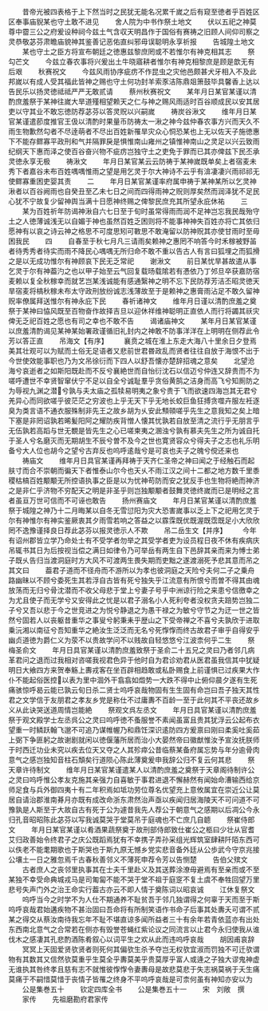 <!-- { "loadSidebar": true } -->
　　昔帝光被四表格于上下然当时之民犹无能名况累千嵗之后有窥至徳者乎百姓区区奉事庙貎某也守土敢不进见
　　舍人院为中书作祭土地文
　　伏以五祀之神莫尊中霤三公之府爰设种祠今兹土气含収天明昌作于国俗有赛祷之旧顾人间仰司察之灵恭敬苾芬肃瞻庙貌神其鉴善记恶佑直纠邪毋误聪明永享祈报
　　告城隍土地文
　　某也守土之臣方将宣布朝廷之徳惠兹黎庶罔或不若惟尔有神克相其志
　　祭勾芒文
　　今兹立春农事将兴爰出土牛晓寤耕者惟尔有神克相黎庶是顾是歆无有后艰
　　秋赛祝文
　　今兹风雨协序疵疠不作昆虫之灾他邑颇甚犬牙相入不及此邦嵗以有成人受其福此皆神之赐也守土何功封羊索豕洁陈鼎爼箫鼓毕具馨香上达以告民乐以扬灵徳祗祗严严无敢贰请
　　蔡州秋赛祝文
　　某年月日某官某谨以清酌庶羞祭于某神往嵗大旱道殣相望赖天之仁与神之赐风雨适时百谷顺成民以安其居吏以守其业不敢忘徳防荐苾芬以答灵贶以兴嗣嵗
　　祷炭谷湫文
　　维年月日某官某谨遣莭度推官王伋以清酌时果量币防祷太一湫之神今兹仲春农事方兴而天久不雨生物歉然勾者不尽逹萌者不尽出百姓新罹旱灾众心恫恐某也上无以佐天子施徳惠下不能存鳏寡平政刑和气并隔罪戾是惧惟南山雍州之镇惟神南山之灵足以兴云致雨纪纲天下惠而泽之使百谷奋兴物不疵疠岂独守土之吏免于罪而已其亦俾兹下民丕承灵徳永享无极
　　祷湫文
　　年月日某官某云云防祷于某神嵗既单矣上者宿麦未秀下者嘉谷未布百姓喁喁惟雨之望是用乞灵于尔大神诗不云乎有渰凄凄兴雨祁祁无使鳏寡重困吏婴其责
　　二
　　年月日某官某谨率府属申祷于某神某所以乞灵神湫者以百谷阙雨也自癸丑至乙未七日之间而四得雨神之贶则厚矣然而润泽犹不足民心犹不宁故复少留神舆当满十日愿神终赐之俾黎民庶充其所望永庇休祐
　　三
　　某为百姓祈年防谒神湫自六七日至于旬时虽常得雨而润不足神岂忘我民哉殆守土之人徳薄诚浅无以自媚于神也虽然百姓乏困则将不能事神神失百姓亦将亡其依归愿神有以哀之诗云神之格思不可度思矧可斁思不敢淹留以防神贶其亦使甘雨时至毋困我民
　　四
　　自春至于秋七月凡三请雨矣赖神之惠罔不响答今时禾稼被野苖者待秀秀者待实而雨不降民心喁喁无所归命不敢不重以告古人有言曰狐埋之而狐搰之是以无成功惟尔有神顾哀下民无乏常祀
　　谢湫文
　　前日某忧旱甚故遣从事乞灵于尔有神葢汋之也以甲子始至云气回复载旸载隂若有慿依乃丁邜旦卒获嘉防宿麦赖以复全秋稼幸而就艺岂某浅诚能有感通繄神之明不忘下民防荐芳洁丕昭灵徳天旱宿麦将槁秋稼未布太守政刑放纷诚志浅薄故至于是赖神之惠膏雨沾足不敢久留神贶率僚属拜送惟尔有神永庇下民
　　春祈诸神文
　　维年月日谨以清酌庶羞之奠祭于某神曰恊风既至百物奋作故择吉旦以迎休祥维神聪明正直依人而行将蠲其祅灾俾无乏祀百姓之愿也有司之幸也不敢不告
　　谒诸庙神文
　　某年月日某官某谨以庶羞清酌谒见某神某始署政谨循旧礼封内之神敢不防事洋洋在上明明在侧荐此令芳以答正直
　　吊海文【有序】
　　襄贲之城在淮上东走大海八十里余日夕登焉美其壮观可以为赋而土俗无足语者又悲前世君昬政乱而贤者往往自放于海恨不出于今世使效能事职也乃为文吊徐衍而下四人以舒吾懐亦楚辞招魂之意矣
　　北望沧海兮哀逝者之如斯阳既赴而不反兮襄絶世而自怡衍沈石以信迈兮仲连又辞贵而不为嗟呼遭世不幸贤智窜伏宁不足以自全兮诚耻羣乎贪俗黄鹄之洁身而高飞兮知厠防之为辱视九渊之潜兮孰与夫太庙之孤犊易明夷之象兮贵于飞而欲速四海岂其无君兮羌异心而同欲嗟乎彼茫茫之穷波也上乎无天下乎无地长蛟巨鱼狂搏贪噬卉服左衽逐臭为类言语不通衣服殊制非先王之故乡胡为乆安此顦顇嗟乎先生之意我知之矣上暗下塞是非罔诏孰若晞髪阳阿之耀防疾背憎人懐其忧孰若自放至清之流行乎无朋言乎无伍孰若高蹈与世无覩是皆先生之心已嗟柬夷之溷浊兮孰有慕夫先生之所为诚自托于圣人兮名磨灭而无期胡生不辰兮曽不及今之世也寛贤容众兮得夫子之志也礼乐明备兮大人位也胡今之望兮古弃反也呜呼逺哉兮是可哀也夫子之魄兮傥还来也
　　祷庙文
　　维年月日具官某谨再拜祷于天齐仁圣帝之神曰闻之于经触石而起肤寸而合不崇朝而徧天下者惟泰山尔今也天乆不雨江汉之间十二都之地方数千里黍稷枯槁百姓颙颙无所控语执事之臣是以为忧神苟防而安之犹反手也生物将絶而神济之是非仁乎济物不穷配天之明是非圣乎则岂独颙颙者鼓舞灵徳终嵗而已是明经之言者虽亘万世可信而不可诬也敢告
　　扬州赛庙文
　　年月日某官某谨以清酌庶羞祭于城隍之神乃十二月晦某以自冬无雪愆阳为灾大恐害嵗事以乏上下之祀用乞灵于尔有神惟尔有神实鉴厥衷其夕雨雪若响之答益之以霡霂既优既渥既霑既足小大欣欣罔不逸豫谨择良日荐此苾芬以报灵徳示人不欺
　　吊二岳生文【并序】
　　今年有诏州郡皆立学乃命处士有不受学者勿举之其受学者吏为设员程日夜不休有疾病庆吊辄书其日为后按视当偿之满日如律令乃可举岳有两生自下邑辞其亲而来为愽士弟子既乆告归当渡洞庭时方大风不可渡两生畏失期而吏黜之遂渡溺死予悲其意而吊之其文曰
　　葢君子道而不径舟而不游所以为孝也彼洞庭之天险兮夫何二子之乗舟路幽昧以不顾兮委死生其若浮自古皆有死兮独失乎江流意有所恨兮而曽不得其由魂放荡而无归兮骨沈潜而不收父母悲于堂上兮妻子号乎中洲谅行险之来患兮信徼幸之为尤且使子而无学兮又安得此之忧是以君子溺名小人死利夸者没权贪夫踣势岂独二子兮又吾以悲于今之世竞进之为悦兮静退之为愚干禄之为敏兮守节之为迂一世之皆然兮固若人以丧躯昔重华之事叟兮躬秉耒乎歴山之下受帝禅之不喜兮夫孰欣于进取乗沅湘以南征兮吾知重华之絶汝生泛泛而无名兮死惸惸而终古故君子审乎自得安乎幽贞道徳为爵仁义为荥不以贵故学问不以贱故自轻悠悠兮江波柰何乎二生
　　祭梅圣俞文
　　年月日具官某谨以清酌庶羞致祭于圣俞二十五兄之灵曰乃者邻几病革君问之退而过我相对咨嗟我视君色异于他时自为君诊劝君从医君虽我信其中犹疑明日大飨四方来贺奉觞上夀戎客在坐百辟相趋敢或私卧赐食上前谨惧已过疾果大作仆不能起俗医控以表为里中涸外干翕翕如燬势一大跌不得中止俯仰晨夕遂有生死痛骇惊呼曷云能已孰云旬日杀二贤士呜呼哀哉物固有生生固有命岂曰吾子独天其性君之文学信于友朋君之孝友乡党是称仕不过庸夀不百龄一至于此何其不平丧还故乡义从此诀哭送道周情岂能絶
　　祭观文呉左丞文
　　年月日具官某谨以清酌庶羞祭于观文殿学士左丞呉公之灵曰呜呼徳不蚤服誉不素闻虽富且贵其犹浮云公起布衣望重一时鳞跃翰飞邈不可追乃谋帷幄乃和鼎饪深识逺防四方爰禀曰刚曰柔奚吐奚茹上弼下争匪躬之故谢剧就闲以徳偃藩所居而治小大晏然帝曰徽猷惟汝予宣汝抚朕师于时西迁功业未究以疾去位天又夺之人其殄瘁公昔临蔡某备府属忘势与年分逾骨肉意气之感岂独知音柱石頽矣行道陨心陈此薄奠爰申我辞公归不复云何其悲
　　祭天章许待制文
　　维年月日某官某谨遣某人以清酌庶羞之奠祭于天章阁待制许公之灵曰呜呼惟公孝友克施其亲强力自喜敏于事君进退不懈赫然有闻始命漕输西给京师足食与兵外御四夷十有二年积焉如坻功劳位尊名优望充上意攸属宜在崇近公让莫居自请治郡淮南朞月亦既有成改命浙东肃然治声亟以疾闻归居海陵天不可问道不可豫孰是人斯至于大故自古有死于公为遽昔我先人荐公于朝意气之感期以后凋公今永归孔音昭昭陈此苾芬以写我诚莫哭于堂莫吊于庭魂也不亡庶几自聼
　　祭崔侍郎文
　　年月日某官某谨以肴酒果蔬祭奠于故刑部侍郎致仕崔公之柩曰少壮从官耆艾归政善始令终君子之庆公既蹈焉犹有不幸携子弄孙采组光辉筑室肆耕阡陌东西可以佚老不能耄期歌也于斯哭也于斯九原无憾乡党实悲音备外廷从公歩武今守京兆接公壤土一日之雅忽焉千古春秋善邻义不薄死申荐令芳以告恻楚
　　告伯父殡文
　　古者庶人之丧邻里执事其在士夫千里赴义及其送葬涂潦毋避焉有至亲而或不至某独不幸受命典城戎马是司匍匐不能不哭于堂不祖于庭窆不复土虞不奉牲回望万里悲号失声门外之治王命实行葢古亦云不即人情于奠陈词以昭哀诚
　　江休复祭文
　　呜呼当今之时学不为人仕不期通养不耻贫吾于邻几独谓得之何辜于天而至于斯呜呼哀哉君始遘疾物不甚治固曰吾命将有所制笑语作书命子后事其处夀夭可谓不贰某之得交从蔡汝南待我忘年不耻不堪直谅多闻所益者三十有余年若青依蓝亦有出处东西南北意气之合常若在侧亦有毁誉苍蝇红紫论议之同流言以止君今永归使我从谁伐木之感凄其孔悲酌酒陈肴叙心以词平生之欢从此而违呜呼哀哉
　　胡因甫哀辞
　　冥冥上天固爱贤欤贤者则死何其偏欤生杀予夺岂无权欤宜淑而罚独不可迁欤谓物有其数其又信然欤莫重乎生莫全乎夀莫美乎贵莫厚乎富人或逄之子独大谬鬼神虚无谁执其咎终孝且慈有志不就惟彼惸惸令妻夀母是故悲莫悲于失志祸莫祸于夭生痛莫痛于不嗣惜莫惜于丧情子皆罹之终身不平呜呼哀哉是可柰何虽有神知亦安以为
　　公是集巻五十
　　钦定四库全书
　　公是集巻五十一
　　宋　刘敞　撰
　　家传
　　先祖磨勘府君家传
